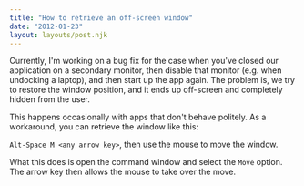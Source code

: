 ```yaml
---
title: "How to retrieve an off-screen window"
date: "2012-01-23"
layout: layouts/post.njk
---
```


Currently, I'm working on a bug fix for the case when you've closed our
application on a secondary monitor, then disable that monitor (e.g. when
undocking a laptop), and then start up the app again. The problem is, we try to
restore the window position, and it ends up off-screen and completely hidden
from the user.

This happens occasionally with apps that don't behave politely. As a workaround,
you can retrieve the window like this:

`Alt-Space M <any arrow key>`, then use the mouse to move the window.

What this does is open the command window and select the `Move` option. The
arrow key then allows the mouse to take over the move.
